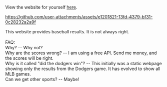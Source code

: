 
View the website for yourself [here](https://jonathanharper3.github.io/did-the-dodgers-win).<br>

https://github.com/user-attachments/assets/e1201821-13fd-4379-bf31-0c28232a2a9f

This website provides baseball results. It is not always right. <br>
<br>
FAQ:<br> 
Why? -- Why not?<br>
Why are the scores wrong? -- I am using a free API. Send me money, and the scores will be right.<br>
Why is it called "did the dodgers win"? -- This initially was a static webpage showing only the results from the Dodgers game. It has evolved to show all MLB games.<br>
Can we get other sports? -- Maybe!
